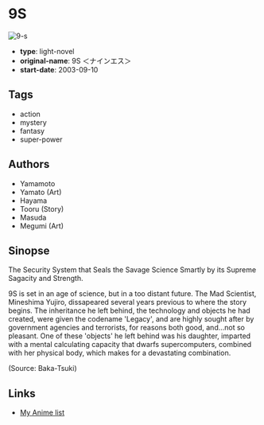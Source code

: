 # 9S

![9-s](https://cdn.myanimelist.net/images/manga/1/128231.jpg)

-   **type**: light-novel
-   **original-name**: 9S ＜ナインエス＞
-   **start-date**: 2003-09-10

## Tags

-   action
-   mystery
-   fantasy
-   super-power

## Authors

-   Yamamoto
-   Yamato (Art)
-   Hayama
-   Tooru (Story)
-   Masuda
-   Megumi (Art)

## Sinopse

The Security System that Seals the Savage Science Smartly by its Supreme Sagacity and Strength.

9S is set in an age of science, but in a too distant future. The Mad Scientist, Mineshima Yujiro, dissapeared several years previous to where the story begins. The inheritance he left behind, the technology and objects he had created, were given the codename 'Legacy', and are highly sought after by government agencies and terrorists, for reasons both good, and...not so pleasant. One of these 'objects' he left behind was his daughter, imparted with a mental calculating capacity that dwarfs supercomputers, combined with her physical body, which makes for a devastating combination.

(Source: Baka-Tsuki)

## Links

-   [My Anime list](https://myanimelist.net/manga/44469/9S)
